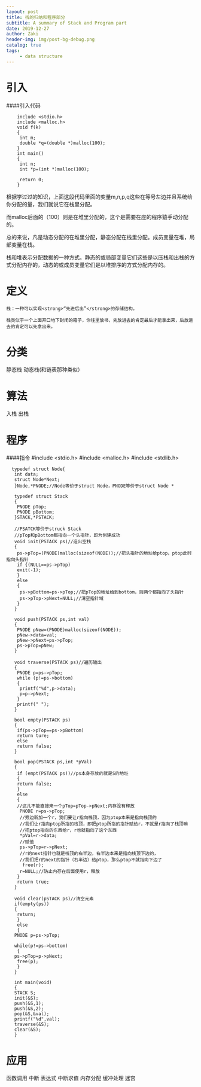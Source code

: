 ```yaml
---
layout: post
title: 栈的归纳和程序部分
subtitle: A summary of Stack and Program part
date: 2019-12-27
author: Zaki
header-img: img/post-bg-debug.png
catalog: true
tags:
     - data structure
---
```


# 引入

####引入代码

        include <stdio.h>
        include <malloc.h>
        void f(k)
        {
         int m;
         double *q=(double *)malloc(100);
        }
        int main()
        {
         int n;
         int *p=(int *)malloc(100);
         
         return 0;
        }

根据学过过的知识，上面这段代码里面的变量m,n,p,q这些在等号左边并且系统给你分配的量，我们就说它在栈里分配。

而malloc后面的（100）则是在堆里分配的，这个是需要在座的程序猿手动分配的。

总的来说，凡是动态分配的在堆里分配，静态分配在栈里分配。成员变量在堆，局部变量在栈。
 
栈和堆表示分配数据的一种方式。静态的或局部变量它们这些是以压栈和出栈的方式分配内存的，动态的或成员变量它们是以堆排序的方式分配内存的。

# 定义

    栈：一种可以实现<strong>“先进后出”</strong>的存储结构。
    
    栈类似于一个上面开口地下封闭的箱子，你往里放书，先放进去的肯定最后才能拿出来，后放进去的肯定可以先拿出来。
     
# 分类

  静态栈
  动态栈(和链表那种类似）
  
# 算法
  入栈
  出栈
  
# 程序
####指令
      #include <stdio.h>
      #include <malloc.h>
      #include <stdlib.h>
      
      typedef struct Node{
       int data;
       struct Node*Next;
       }Node,*PNODE;//Node等价于struct Node，PNODE等价于struct Node *
       
       typedef struct Stack
       {
        PNODE pTop;
        PNODE pBottom;
       }STACK,*PSTACK;
       
       //PSATCK等价于struck Stack
       //pTop和pBottom都指向一个头指针，即为创建成功
       void init(PSTACK ps)//造出空栈
       {
        ps->pTop=(PNODE)malloc(sizeof(NODE));//把头指针的地址给ptop，ptop此时指向头指针
        if {(NULL==ps->pTop)
        exit(-1);
        }
        else
        {
         ps->pBottom=ps->pTop;//把pTop的地址给到bottom，则两个都指向了头指针
         ps->pTop->pNext=NULL;//清空指针域
        }
       }
       
       void push(PSTACK ps,int val)
       {
        PNODE pNew=(PNODE)malloc(sizeof(NODE));
        pNew->data=val;
        pNew->pNext=ps->pTop;
        ps->pTop=pNew;
       }
       
       void traverse(PSTACK ps)//遍历输出
       {
        PNODE p=ps->pTop;
        while (p!=ps->bottom)
        {
         printf("%d",p->data);
         p=p->pNext;
        }
        printf(" ");
       }
       
       bool empty(PSTACK ps)
       {
        if(ps->pTop==ps->pBottom)
        return ture;
        else
        return false;
       }
       
       bool pop(PSTACK ps,int *pVal)
       {
        if (empt(PSTACK ps))//ps本身存放的就是S的地址
        {
        return false;
        }
        else
        {
        //这儿不能直接来一个pTop=pTop->pNext;内存没有释放
         PNODE r=ps->pTop;
         //旁边新加一个r，我们要让r指向栈顶，因为ptop本来是指向栈顶的
         //我们让r指向ptop所指的栈顶，即把ptop所指的指针赋给r，不就是r指向了栈顶嘛
         //把ptop指向的东西给r，r也就指向了这个东西
         *pVal=r->data;
         //赋值
         ps->pTop=r->pNext;
         //r的next指针也就是栈顶的右半边，右半边本来是指向栈顶下边的，
         //我们把r的next的指针（右半边）给ptop，那么ptop不就指向下边了
          free(r);
         r=NULL;//防止内存在后面使用r，释放
        }
        return true;
       }
       
       void clear(pSTACK ps)//清空元素
       if(empty(ps))
       {
        return;
        }
        else
        {
       PNODE p=ps->pTop;
       
       while(p!=ps->bottom)
        {
       ps->pTop=p->pNext;
        free(p);
        }
       }
       
       int main(void)
       {
       STACK S;
       init(&S);
       push(&S,1);
       push(&S,2);
       pop(&S,&val);
       printf("%d",val);
       traverse(&S);
       clear(&S);
       }
       
  # 应用
  
  函数调用
  中断
  表达式
  中断求值
  内存分配
  缓冲处理
  迷宫

